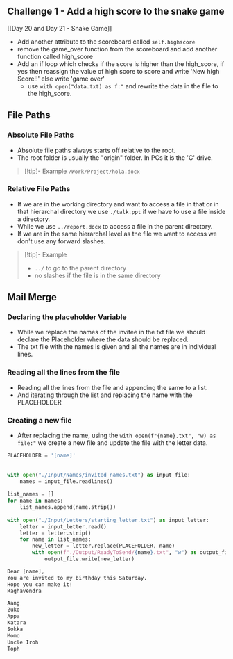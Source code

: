 ## Challenge 1 - Add a high score to the snake game
[[Day 20 and Day 21 - Snake Game]]
- Add another attribute to the scoreboard called `self.highscore`
- remove the game_over function from the scoreboard and add another function called high_score
- Add an if loop which checks if the score is higher than the high_score, if yes then reassign the value of high score to score and write 'New high Score!!' else write 'game over'
	- use `with open("data.txt) as f:"` and rewrite the data in the file to the high_score.

## File Paths
### Absolute File Paths
- Absolute file paths always starts off relative to the root.
- The root folder is usually the "origin" folder. In PCs it is the 'C' drive. 

>[!tip]- Example
>`/Work/Project/hola.docx`

### Relative File Paths
- If we are in the working directory and want to access a file in that or in that hierarchal directory we use `./talk.ppt` if we have to use a file inside a directory.
- While we use `../report.docx` to access a file in the parent directory.
- If we are in the same hierarchal level as the file we want to access we don't use any forward slashes.

>[!tip]- Example
>- `../` to go to the parent directory
>- no slashes if the file is in the same directory

## Mail Merge
### Declaring the placeholder Variable
- While we replace the names of the invitee in the txt file we should declare the Placeholder where the data should be replaced.
- The txt file with the names is given and all the names are in individual lines.
### Reading all the lines from the file
- Reading all the lines from the file and appending the same to a list.
- And iterating through the list and replacing the name with the PLACEHOLDER
### Creating a new file 
- After replacing the name, using the `with open(f"{name}.txt", "w) as file:"` we create a new file and update the file with the letter data.
```py
PLACEHOLDER = '[name]'  
  
  
with open("./Input/Names/invited_names.txt") as input_file:  
    names = input_file.readlines()  
  
list_names = []  
for name in names:  
    list_names.append(name.strip())  
  
with open("./Input/Letters/starting_letter.txt") as input_letter:  
    letter = input_letter.read()  
    letter = letter.strip()  
    for name in list_names:  
        new_letter = letter.replace(PLACEHOLDER, name)  
        with open(f"./Output/ReadyToSend/{name}.txt", "w") as output_file:  
            output_file.write(new_letter)
```

```txt
Dear [name],  
You are invited to my birthday this Saturday.  
Hope you can make it!  
Raghavendra
```

```txt
Aang  
Zuko  
Appa  
Katara  
Sokka  
Momo  
Uncle Iroh  
Toph
```
